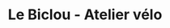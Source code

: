 ---
title: "Le Biclou - Atelier vélo"
url: /hellemmes-lille/le-biclou-atelier-velo/
shop: Fahrrad
---